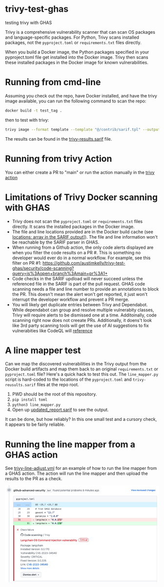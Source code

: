 # trivy-test-ghas
testing trivy with GHAS

Trivy is a comprehensive vulnerability scanner that can scan OS packages and language-specific packages. For Python, Trivy scans installed packages, not the `pyproject.toml` or `requirements.txt` files directly.

When you build a Docker image, the Python packages specified in your pyproject.toml file get installed into the Docker image. Trivy then scans these installed packages in the Docker image for known vulnerabilities.

# Running from cmd-line

Assuming you check out the repo, have Docker installed, and have the trivy image available, you can run the following command to scan the repo:

```bash
docker build -t test_tag .
```

then to test with trivy:

```bash
trivy image --format template --template "@/contrib/sarif.tpl" --output trivy-results.sarif --severity CRITICAL,HIGH test_tag
```

The results can be found in the [trivy-results.sarif](./trivy-results.sarif) file.

# Running from trivy Action

You can either create a PR to "main" or run the action manually in the [trivy action](https://github.com/austimkelly/trivy-test-ghas/actions/workflows/trivy.yml) 

# Limitations of Trivy Docker scanning with GHAS

* Trivy does not scan the `pyproject.toml` or `requirements.txt` files directly. It scans the installed packages in the Docker image.
* The file and line locations provided are in the Docker build cache (see [locations: array in the SARIF output](https://github.com/austimkelly/trivy-test-ghas/blob/develop/trivy-results.sarif#L622)]). The file and line information won't be reachable by the SARIF parser in GHAS.
* When running from a Github action, the only code alerts displayed are when you filter the code results on a PR #. This is something no developer would ever do in a normal workflow. For example, see this filter on PR #1: https://github.com/austimkelly/trivy-test-ghas/security/code-scanning?query=is%3Aopen+branch%3Amain+pr%3A1+
* Code checks in the SARIF updload will never succeed unless the referenced file in the SARIF is part of the pull request. GHAS code scanning needs a file and line number to provide an annotations to block the PR. This doesn't mean the alert won't get reported, it just won't interrupt the developer workflow and prevent a PR merge.
* You will likely get duplicate entries between Trivy and Dependabot. While dependabot can group and resolve multiple vulnerabity classes, Trivy will require alerts to be dismissed one at a time. Additoinally, code scanning right now does not creeate PRs. Additionally, it doens't look like 3rd party scanning tools will get the use of AI suggestions to fix vulnerabities like CodeQL will [reference](https://docs.github.com/en/code-security/code-scanning/managing-code-scanning-alerts/about-autofix-for-codeql-code-scanning) 

# A line mapper test

Can we map the discovered vulnerabilities in the Trivy output from the Docker build artifacts and map them back to an original `requirements.txt` or `pyproject.toml` file? Here's a quick hack to test this out. The `line_mapper.py` script is hard-coded to the locations of the `pyproject.toml` and `trivy-reusults.sarif` files at the repo root.

1. PWD should be the root of this repository.
2. `pip install toml`
3. `python3 line_mapper.py`
4. Open up [updated_report.sarif](./updated_report.sarif) to see the output.

It can be done, but how reliably? In this one small test and a cursory check, it appears to be fairly reliable.

# Running the line mapper from a GHAS action

See [trivy-line-adjust.yml](./.github/workflows/trivy-line-adjust.yml) for an example of how to run the line mapper from a GHAS action. The action will run the line mapper and then upload the results to the PR as a check.

![line mapper action](./img/mapped-line-num.png)

